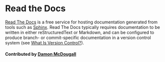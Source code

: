 # Read the Docs

[Read The Docs](https://readthedocs.org/) is a free service for hosting
documentation generated from tools such as
[Sphinx](DocumentationTools.Sphinx.md).  Read The Docs typically requires
documentation to be written in either reStructuredText or Markdown, and can be
configured to produce branch- or commit-specific documentation in a version
control system (see [What Is Version Control?](WhatIsVersionControl.md)). 

#### Contributed by [Damon McDougall](https://github.com/dmcdougall)

<!---
Publish: yes
Categories: development
Topics: documentation
Tags: service, tool
Level: 2
Prerequisites: defaults
Aggregate: subresource
--->

